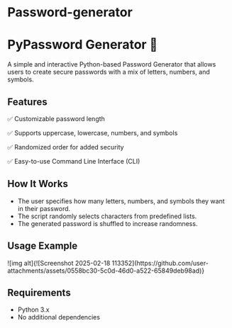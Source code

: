 # Password-generator
<h1>PyPassword Generator 🔑</h1>

<p>A simple and interactive Python-based Password Generator that allows users to create secure passwords with a mix of letters, numbers, and symbols.</p>

<h2>Features</h2>

<p>✅ Customizable password length</p>
<p>✅ Supports uppercase, lowercase, numbers, and symbols</p>
<p>✅ Randomized order for added security</p>
<p>✅ Easy-to-use Command Line Interface (CLI)</p>

<h2>How It Works</h2>

<ul>
<li>The user specifies how many letters, numbers, and symbols they want in their password.</li>
<li>The script randomly selects characters from predefined lists.</li>
<li>The generated password is shuffled to increase randomness.</li>
</ul>

<h2>Usage Example</h2>
![img alt]{![Screenshot 2025-02-18 113352](https://github.com/user-attachments/assets/0558bc30-5c0d-46d0-a522-65849deb98ad)}



<h2>Requirements</h2>
<ul><li>Python 3.x</li>
<li>No additional dependencies</li></ul>


